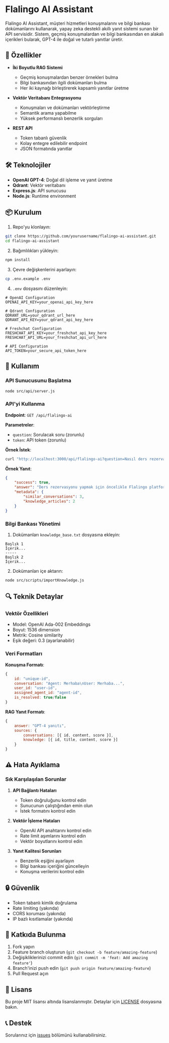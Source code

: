 # Flalingo AI Assistant

Flalingo AI Assistant, müşteri hizmetleri konuşmalarını ve bilgi bankası dokümanlarını kullanarak, yapay zeka destekli akıllı yanıt sistemi sunan bir API servisidir. Sistem, geçmiş konuşmalardan ve bilgi bankasından en alakalı içerikleri bularak, GPT-4 ile doğal ve tutarlı yanıtlar üretir.

## 🚀 Özellikler

- **İki Boyutlu RAG Sistemi**
  - Geçmiş konuşmalardan benzer örnekleri bulma
  - Bilgi bankasından ilgili dokümanları bulma
  - Her iki kaynağı birleştirerek kapsamlı yanıtlar üretme

- **Vektör Veritabanı Entegrasyonu**
  - Konuşmaları ve dokümanları vektörleştirme
  - Semantik arama yapabilme
  - Yüksek performanslı benzerlik sorguları

- **REST API**
  - Token tabanlı güvenlik
  - Kolay entegre edilebilir endpoint
  - JSON formatında yanıtlar

## 🛠 Teknolojiler

- **OpenAI GPT-4**: Doğal dil işleme ve yanıt üretme
- **Qdrant**: Vektör veritabanı
- **Express.js**: API sunucusu
- **Node.js**: Runtime environment

## 📦 Kurulum

1. Repo'yu klonlayın:
```bash
git clone https://github.com/yourusername/flalingo-ai-assistant.git
cd flalingo-ai-assistant
```

2. Bağımlılıkları yükleyin:
```bash
npm install
```

3. Çevre değişkenlerini ayarlayın:
```bash
cp .env.example .env
```

4. `.env` dosyasını düzenleyin:
```env
# OpenAI Configuration
OPENAI_API_KEY=your_openai_api_key_here

# Qdrant Configuration
QDRANT_URL=your_qdrant_url_here
QDRANT_API_KEY=your_qdrant_api_key_here

# Freshchat Configuration
FRESHCHAT_API_KEY=your_freshchat_api_key_here
FRESHCHAT_API_URL=your_freshchat_api_url_here

# API Configuration
API_TOKEN=your_secure_api_token_here
```

## 🚦 Kullanım

### API Sunucusunu Başlatma

```bash
node src/api/server.js
```

### API'yi Kullanma

**Endpoint**: `GET /api/flalingo-ai`

**Parametreler**:
- `question`: Sorulacak soru (zorunlu)
- `token`: API token (zorunlu)

**Örnek İstek**:
```bash
curl "http://localhost:3000/api/flalingo-ai?question=Nasıl ders rezervasyonu yapabilirim?&token=your_api_token"
```

**Örnek Yanıt**:
```json
{
    "success": true,
    "answer": "Ders rezervasyonu yapmak için öncelikle Flalingo platformuna giriş yapmanız gerekiyor...",
    "metadata": {
        "similar_conversations": 3,
        "knowledge_articles": 2
    }
}
```

### Bilgi Bankası Yönetimi

1. Dokümanları `knowledge_base.txt` dosyasına ekleyin:
```text
Başlık 1
İçerik...
-----
Başlık 2
İçerik...
```

2. Dokümanları içe aktarın:
```bash
node src/scripts/importKnowledge.js
```

## 🔍 Teknik Detaylar

### Vektör Özellikleri
- Model: OpenAI Ada-002 Embeddings
- Boyut: 1536 dimension
- Metrik: Cosine similarity
- Eşik değeri: 0.3 (ayarlanabilir)

### Veri Formatları

**Konuşma Formatı**:
```javascript
{
    id: "unique-id",
    conversation: "Agent: Merhaba\nUser: Merhaba...",
    user_id: "user-id",
    assigned_agent_id: "agent-id",
    is_resolved: true/false
}
```

**RAG Yanıt Formatı**:
```javascript
{
    answer: "GPT-4 yanıtı",
    sources: {
        conversations: [{ id, content, score }],
        knowledge: [{ id, title, content, score }]
    }
}
```

## ⚠️ Hata Ayıklama

### Sık Karşılaşılan Sorunlar

1. **API Bağlantı Hataları**
   - Token doğruluğunu kontrol edin
   - Sunucunun çalıştığından emin olun
   - İstek formatını kontrol edin

2. **Vektör İşleme Hataları**
   - OpenAI API anahtarını kontrol edin
   - Rate limit aşımlarını kontrol edin
   - Vektör boyutlarını kontrol edin

3. **Yanıt Kalitesi Sorunları**
   - Benzerlik eşiğini ayarlayın
   - Bilgi bankası içeriğini güncelleyin
   - Konuşma verilerini kontrol edin

## 🔒 Güvenlik

- Token tabanlı kimlik doğrulama
- Rate limiting (yakında)
- CORS koruması (yakında)
- IP bazlı kısıtlamalar (yakında)

## 🤝 Katkıda Bulunma

1. Fork yapın
2. Feature branch oluşturun (`git checkout -b feature/amazing-feature`)
3. Değişikliklerinizi commit edin (`git commit -m 'feat: Add amazing feature'`)
4. Branch'inizi push edin (`git push origin feature/amazing-feature`)
5. Pull Request açın

## 📝 Lisans

Bu proje MIT lisansı altında lisanslanmıştır. Detaylar için [LICENSE](LICENSE) dosyasına bakın.

## 📞 Destek

Sorularınız için [issues](https://github.com/yourusername/flalingo-ai-assistant/issues) bölümünü kullanabilirsiniz. 